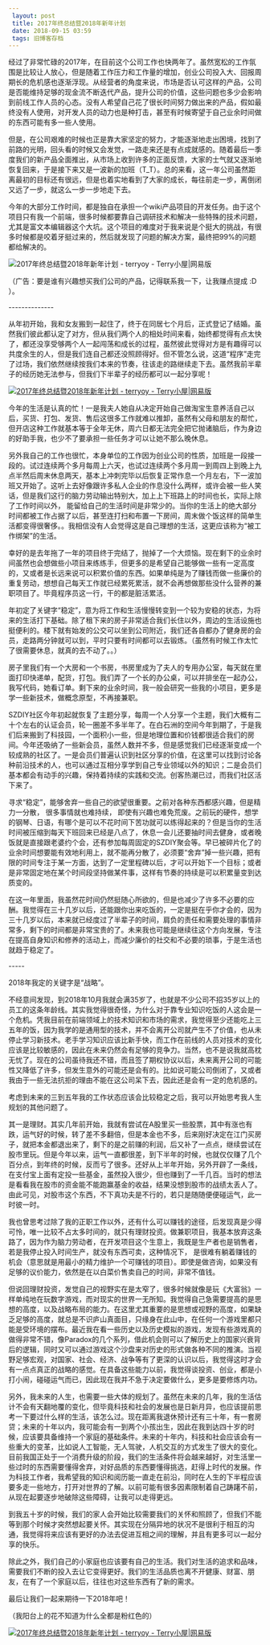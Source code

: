 ```yaml
---
 layout: post
 title: 2017年终总结暨2018年新年计划
 date: 2018-09-15 03:59
 tags: 旧博客存档
---
```

经过了非常忙碌的2017年，在目前这个公司工作也快两年了。虽然宽松的工作氛围是比较让人放心，但是随着工作压力和工作量的增加，创业公司投入大、回报周期长的危机感也逐渐浮现。从经营者的角度来说，市场是否认可这样的产品，公司是否能维持足够的现金流不断迭代产品，提升公司的价值，这些问题也多少会影响到前线工作人员的心态。没有人希望自己花了很长时间努力做出来的产品，假如最终没有人使用，对开发人员的动力也是种打击，甚至有时候寄望于自己业余时间做的东西可能有多一些人使用。

  

但是，在公司艰难的时候也正是靠大家坚定的努力，才能逐渐地走出困境，找到了前路的光明，回头看的时候又会发觉，一路走来还是有点成就感的。随着最后一季度我们的新产品全面推出，从市场上收到许多的正面反馈，大家的士气就又逐渐地恢复回来，于是接下来又是一波新的加班（T_T）。总的来看，这一年公司虽然距离最初的目标还有很远，但是也着实地看到了大家的成长，每往前走一步，离倒闭又远了一步，就这么一步一步地走下去。  

  

今年的大部分工作时间，都是独自在承担一个wiki产品项目的开发任务。由于这个项目只有我一个前端，很多时候都要靠自己调研技术和解决一些特殊的技术问题，尤其是富文本编辑器这个大坑。这个项目的难度对于我来说是个挺大的挑战，有很多时候都是咬着牙挺过来的，然后就发现了问题的解决方案，最终把99%的问题都给解决的。

  

![2017年终总结暨2018年新年计划 - terryoy -
Terry小屋|网易版](http://imglf6.nosdn0.126.net/img/d3RhVFdGTXZTU3FWYjUvU0NEZTFhbXZsZ2EwNlhiM2lsZTFvOWtlYml5clYrSlE2blBlT3J3PT0.png)

  

（广告：要是谁有兴趣想买我们公司的产品，记得联系我一下，让我赚点提成 :D ）。

  

\--------------

  

从年初开始，我和女友搬到一起住了，终于在同居七个月后，正式登记了结婚。虽然我们彼此都认定了对方，但从我们两个人的相处时间来看，始终都觉得有点太快了，都还没享受够两个人一起闯荡和成长的过程，虽然彼此觉得对方是有趣得可以共度余生的人，但是我们连自己都还没照顾得好。但不管怎么说，这道“程序”走完了过场，我们依然继续按我们本来的节奏，往该走的路继续走下去。虽然我前半辈子的经历她无法参与，但我们下半辈子的经历都可以一起分享呢！

  

[![2017年终总结暨2018年新年计划 - terryoy -
Terry小屋|网易版](http://imglf3.nosdn0.126.net/img/d3RhVFdGTXZTU3FWYjUvU0NEZTFhbGordXpKaENPV1VvY2tyNkdJS0I2RG9wRWQzMWlYYmVBPT0.jpg)](http://imglf3.nosdn0.126.net/img/d3RhVFdGTXZTU3FWYjUvU0NEZTFhbGordXpKaENPV1VvY2tyNkdJS0I2RG9wRWQzMWlYYmVBPT0.jpg)  

  

今年的生活是认真的忙！一是我夫人她自从决定开始自己做淘宝生意养活自己以后，买货、打包、发货、售后这很多工作就难以推卸，虽然有父母和朋友的帮忙，但开店这种工作就基本等于全年无休，周六日都无法完全把它抛诸脑后，作为身边的好助手我，也少不了要承担一些任务才可以让她不那么晚休息。

  

另外我自己的工作也很忙，本身单位的工作因为创业公司的性质，加班是一段接一段的。试过连续两个多月每周上六天，也试过连续两个多月周一到周四上到晚上九点半然后周末休息两天，基本上冲刺完毕以后恢复正常作息一个月左右，下一波加班又开始了。这听上去好像跟许多私人企业的作息没什么两样，或许会被一些人笑话，但是我们这行的脑力劳动输出特别大，加上上下班路上的时间也长，实际上除了工作时间以外，
能留给自己的生活时间是非常少的。当你的生活上的绝大部分时间都被工作占据了以后，甚至连打扫和布置一下房间，周末做个饭这样的简单生活都变得很奢侈。。我相信没有人会觉得这是自己理想的生活，这更应该称为“被工作绑架”的生活。

  

幸好的是去年拖了一年的项目终于完结了，抛掉了一个大烦恼。现在剩下的业余时间虽然也会想做些小项目来练练手，但更多的是希望自己能够做一些有一定高度的，又或者是长远来说可以积累价值的东西。如果单纯是为了赚钱而做一些廉价的重复劳动，想想自己每天工作就已经累死累活，就不会再想做那些没什么营养的兼职项目了。毕竟程序员这一行，干的都是脏活累活。

  

年初定了关键字“稳定”，意为将工作和生活慢慢转变到一个较为安稳的状态，为将来的生活打下基础。除了租下来的房子非常适合我们长住以外，周边的生活设施也挺便利的。楼下就有始发的公交可以坐到公司附近，我们还各自都办了健身房的会员，走路两分钟就可以到，平时只要有时间都可以去锻炼。（虽然有时候工作太忙了很需要休息，就真的去不动了。。）

  

房子里我们有一个大房和一个书房，书房里成为了夫人的专用办公室，每天就在里面打印快递单，配货，打包。我们弄了一个长的办公桌，可以并排坐在一起办公，我写代码，她看订单。剩下来的业余时间，我一般会研究一些我的小项目，更多是学一些新技术，做概念原型，不再接兼职。

  

SZDIY社区今年初起就恢复了主题分享，每周一个人分享一个主题，我们大概有二十个左右的认证会员，轮一圈差不多半年了。在白石洲的空间今年到期了，于是我们后来搬到了科技园，一个面积小一些，但是地理位置和价钱都很适合我们的房间。今年还吸纳了一些新会员，虽然人数并不多，但是感觉我们已经逐渐变成一个较成熟的社区了。一是会员们普遍认识到社区分享的价值，在这里可以找到讨论各种前沿技术的人，也可以通过互相分享学到自己专业领域以外的知识；二是会员们基本都会有动手的兴趣，保持着持续的实践和交流。创客热潮已过，而我们社区活下来了。

  

寻求“稳定”，能够舍弃一些自己的欲望很重要。之前对各种东西都感兴趣，但是精力一分散， 很多事情就也难持续，
即使有兴趣也难免荒废。之前玩的硬件，想学的钢琴、日语，有哪个是可以不花时间下苦功就可以练得起来的？但是当你的生活时间被压缩到每天下班回来已经是八点了，休息一会儿还要抽时间去健身，或者晚饭就是直接跟老婆约个会，还有参加每周固定的SZDIY聚会等。早已被碎片化了的业余时间想要能有效地利用上，就不能再分散了，必须要“舍弃”掉一些兴趣，把有限的时间专注于某一方面，达到了一定里程碑以后，才可以开始下一个目标；或者是非常固定地在某个时间段坚持做某件事，这样有节奏的持续是可以积累量变到达质变的。

  

在这一年里面，我虽然花时间仍然挺随心所欲的，但是也减少了许多不必要的应酬。我觉得在三十几岁以后，还能跟你出来吃饭的，一定是挺在乎你才会的，因为三十几岁以后，本来就已经度过了半辈子的时间，肩负的责任和需要处理的事情非常多，剩下的时间都是非常宝贵的了。未来我也可能是继续往这个方向发展，专注在提高自身知识和修养的活动上，而减少廉价的社交和不必要的琐事，于是生活也就趋于稳定了。

  
\-----

  

2018年我定的关键字是“战略”。

  

不经意间发现，到2018年10月我就会满35岁了，也就是不少公司不招35岁以上的员工的这条年龄线。其实我觉得很奇怪，为什么对于靠专业知识吃饭的人这会是一个危机。凭我目前在前端领域上的技术知识和市场的需求，我觉得至少还能吃上三五年的饭，因为我学的是通用型的技术，并不会离开公司就产生不了价值，也从未停止学习新技术。老手学习知识应该比新手快，而工作在前线的人员对技术的变化应该是比较敏感的，因此在未来仍然会有足够的竞争力。当然，也不是说我就高枕无忧了。现在的公司虽待我还不错，而且签了期权协议以后，未来离开公司的可能性又降低了许多，但发生意外的可能还是会有的。比如说可能公司倒闭了，又或者我由于一些无法抗拒的理由不能在这公司呆下去，因此还是会有一定的危机感的。

  

考虑到未来的三到五年我的工作状态应该会比较稳定之后，我可以开始思考我人生规划的其他问题了。

  

其一是理财。其实几年前开始，我就有尝试在A股里买一些股票，其中有涨也有跌，运气好的时候，转了差不多翻倍，但是本金也不多，后来刚好决定在江门买房子，就把本金都退出来了，剩下的是之前赚的利润，后又补了一点点，继续尝试在股市里玩。但是今年以来，运气一直都很差，到下半年的时候，也就仅仅赚了几个百分点，到年终的时候，反而亏了很多。还好从上半年开始，另外开辟了一条线，在支付宝上面有定投一些基金，虽然投入很少，但也赚到了一千几百。当时的想法是看看我在股市的资金能不能跑赢基金的收益，结果没想到股市的战绩太丢人了。由此可见，对股市这个东西，不下真功夫是不行的，若只是随随便便碰运气，此一时彼一时。

  

我也曾思考过除了我的正职工作以外，还有什么可以赚钱的途径，后发现真是少得可怜，唯一比较不占太多时间的，就只有理财投资。做兼职项目，我基本放弃这条路了，因为作为脑力劳动者，在开发项目这个生意上，我既是生产者也是销售者，若是我停止投入时间生产，就没有东西可卖，这种情况下，
是很难有躺着赚钱的机会（意思就是用最小的精力维护一个可赚钱的项目）。即使是做咨询，如果没有足够的议价能力，依然是在以白菜价售卖自己的时间，非常不值钱。

  

但说回理财投资，发觉自己的视野实在是太窄了，很多时候就像是玩《大富翁》一样单纯地在玩数字游戏，而对现实的世界一无所知。我觉得自己急需要提高的是思想的高度，以及战略布局的能力。在这里尤其重要的是思想或视野的高度，如果缺乏足够的高度，就总是不识庐山真面目，只缘身在此山中，在任何一个游戏里都只能是受环境的摆布。最近我在看一些历史以及历史模拟的游戏，发现有些游戏真的做得非常不错，像Paradox的几个系列，借此机会则可以了解历史上的国家兴衰背后的逻辑，同时又可以通过游戏这个沙盘来对历史的形式做各种不同的推演。当视野足够宏观，对国家、社会、经济、战争等有了更深的认识以后，我觉得这时才会有一点点真正的战略的感觉。在具备这些能力以前，我觉得谈投资、创业，都是小打小闹，碰碰运气而已，因此现在我并不急于决定要做什么，更多是要修炼内功。

  

另外，我未来的人生，也需要一些大体的规划了。虽然在未来的几年，我的生活估计不会有天翻地覆的变化，但毕竟科技和社会的发展也是日新月异，也应该提前思考一下要过什么样的生活，该怎么过。现在距离我退休预计还有三十年，有一套房贷；未来的十年以内，我可能会有一到两个小孩出生，因此在我到达四十岁的时候，应该要具备维持一个家庭的基础条件。未来的十年内，科技和社会应该会有一些重大的变革，比如说人工智能，无人驾驶，人机交互的方式发生了很大的变化。目前我国正处于一个消费升级的阶段，我们的生活条件将会越来越好，对生活里一些过时的东西需要懂得舍弃，对好品质的东西要懂得挑选，赶得上时代的发展。作为科技工作者，我希望我的知识和阅历能一直走在前沿，同时在人生的下半程应该要多走一些地方，打开对世界的了解。以前可能有很多因素限制着自己踌躇不前，从现在起要逐步地破除这些障碍，让我可以走得更远。

  

到我五十岁的时候，我们的家人会开始比较需要我们的关怀和照顾了，但我们不能等到那个时候才突然想起要关怀。其实现在分隔异地的状况不是很利于相互的沟通，我觉得将来应该有更好的办法去促进互相之间的理解，并且有更多可以一起分享的快乐。

  

除此之外，我们自己的小家庭也应该要有自己的生活。我们对生活的追求和品味，需要我们不断的投入去让它变得更好。我们的生活品质也离不开健康、财富、朋友，在有了一个家庭以后，往往也对这些东西有了新的需求。

  

最后让我们一起来期待一下2018年吧！

（我阳台上的花不知道为什么全都是粉红色的）

  

[![2017年终总结暨2018年新年计划 - terryoy -
Terry小屋|网易版](http://imglf5.nosdn0.126.net/img/d3RhVFdGTXZTU3FWYjUvU0NEZTFhblgwa1E4MDJsQUk4bXZSUG5UR0tYUENoSFpUVHpXMnpnPT0.jpg)](http://imglf5.nosdn0.126.net/img/d3RhVFdGTXZTU3FWYjUvU0NEZTFhblgwa1E4MDJsQUk4bXZSUG5UR0tYUENoSFpUVHpXMnpnPT0.jpg)

